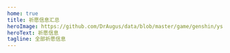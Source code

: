 ```yaml
---
home: true
title: 祈愿信息汇总
heroImage: https://github.com/DrAugus/data/blob/master/game/genshin/ys.png?raw=true
heroText: 祈愿信息
tagline: 全部祈愿信息
---
```



<GenshinTimelineTable />
